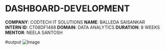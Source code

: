 # DASHBOARD-DEVELOPMENT
**COMPANY**: CODTECH IT SOLUTIONS
**NAME**: BALLEDA SAISANKAR
**INTERN ID**: CT08DF1488
**DOMAIN**: DATA ANALYTICS
**DURATION**: 8 WEEKS
**MENTOR**: NEELA SANTOSH






#output
![Image](https://github.com/user-attachments/assets/13a26b88-2314-4cc3-a31d-5879f01f90a9)
